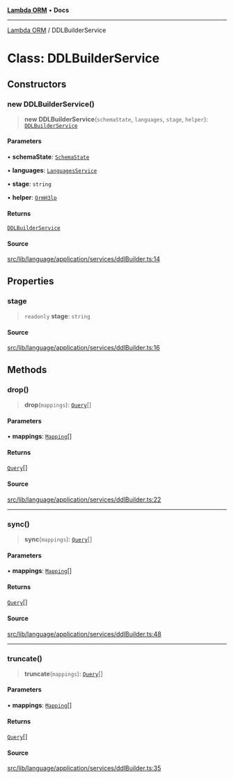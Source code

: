 [**Lambda ORM**](../README.md) • **Docs**

***

[Lambda ORM](../README.md) / DDLBuilderService

# Class: DDLBuilderService

## Constructors

### new DDLBuilderService()

> **new DDLBuilderService**(`schemaState`, `languages`, `stage`, `helper`): [`DDLBuilderService`](DDLBuilderService.md)

#### Parameters

• **schemaState**: [`SchemaState`](SchemaState.md)

• **languages**: [`LanguagesService`](LanguagesService.md)

• **stage**: `string`

• **helper**: [`OrmH3lp`](OrmH3lp.md)

#### Returns

[`DDLBuilderService`](DDLBuilderService.md)

#### Source

[src/lib/language/application/services/ddlBuilder.ts:14](https://github.com/lambda-orm/lambdaorm/blob/500b65f534ab1bcb8cf5af2781a7f18794a4944e/src/lib/language/application/services/ddlBuilder.ts#L14)

## Properties

### stage

> `readonly` **stage**: `string`

#### Source

[src/lib/language/application/services/ddlBuilder.ts:16](https://github.com/lambda-orm/lambdaorm/blob/500b65f534ab1bcb8cf5af2781a7f18794a4944e/src/lib/language/application/services/ddlBuilder.ts#L16)

## Methods

### drop()

> **drop**(`mappings`): [`Query`](Query.md)[]

#### Parameters

• **mappings**: [`Mapping`](../interfaces/Mapping.md)[]

#### Returns

[`Query`](Query.md)[]

#### Source

[src/lib/language/application/services/ddlBuilder.ts:22](https://github.com/lambda-orm/lambdaorm/blob/500b65f534ab1bcb8cf5af2781a7f18794a4944e/src/lib/language/application/services/ddlBuilder.ts#L22)

***

### sync()

> **sync**(`mappings`): [`Query`](Query.md)[]

#### Parameters

• **mappings**: [`Mapping`](../interfaces/Mapping.md)[]

#### Returns

[`Query`](Query.md)[]

#### Source

[src/lib/language/application/services/ddlBuilder.ts:48](https://github.com/lambda-orm/lambdaorm/blob/500b65f534ab1bcb8cf5af2781a7f18794a4944e/src/lib/language/application/services/ddlBuilder.ts#L48)

***

### truncate()

> **truncate**(`mappings`): [`Query`](Query.md)[]

#### Parameters

• **mappings**: [`Mapping`](../interfaces/Mapping.md)[]

#### Returns

[`Query`](Query.md)[]

#### Source

[src/lib/language/application/services/ddlBuilder.ts:35](https://github.com/lambda-orm/lambdaorm/blob/500b65f534ab1bcb8cf5af2781a7f18794a4944e/src/lib/language/application/services/ddlBuilder.ts#L35)
